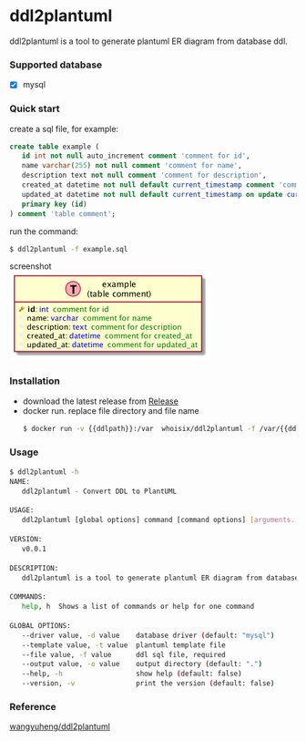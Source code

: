 # ddl2plantuml

ddl2plantuml is a tool to generate plantuml ER diagram from database ddl.

### Supported database

- [x] mysql

### Quick start

create a sql file, for example:
```sql
create table example (
   id int not null auto_increment comment 'comment for id',
   name varchar(255) not null comment 'comment for name',
   description text not null comment 'comment for description',
   created_at datetime not null default current_timestamp comment 'comment for created_at',
   updated_at datetime not null default current_timestamp on update current_timestamp comment 'comment for updated_at',
   primary key (id)
) comment 'table comment';
```

run the command:
```sh
$ ddl2plantuml -f example.sql
```
screenshot  
![Screenshot.png](Screenshot.png)

### Installation
- download the latest release from [Release](https://github.com/whoisix/ddl2plantuml/releases)
- docker run. replace file directory and file name
    ```sh
    $ docker run -v {{ddlpath}}:/var  whoisix/ddl2plantuml -f /var/{{ddlfile}}  -o /var 
    ```

### Usage

```sh
$ ddl2plantuml -h 
NAME:
   ddl2plantuml - Convert DDL to PlantUML

USAGE:
   ddl2plantuml [global options] command [command options] [arguments...]

VERSION:
   v0.0.1

DESCRIPTION:
   ddl2plantuml is a tool to generate plantuml ER diagram from database ddl.

COMMANDS:
   help, h  Shows a list of commands or help for one command

GLOBAL OPTIONS:
   --driver value, -d value    database driver (default: "mysql")
   --template value, -t value  plantuml template file
   --file value, -f value      ddl sql file, required
   --output value, -o value    output directory (default: ".")
   --help, -h                  show help (default: false)
   --version, -v               print the version (default: false)
```

### Reference
[wangyuheng/ddl2plantuml](https://github.com/wangyuheng/ddl2plantuml)
